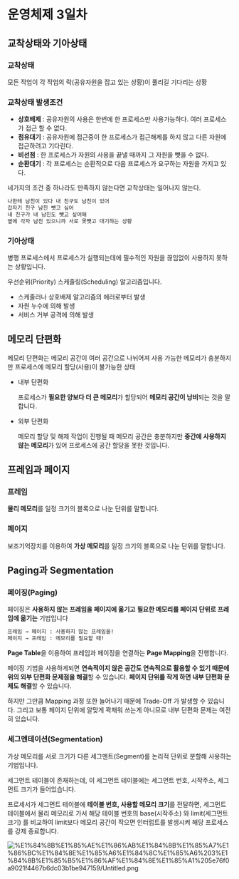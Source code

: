 # 운영체제 3일차

## 교착상태와 기아상태

### 교착상태

모든 작업이 각 작업의 락(공유자원을 잡고 있는 상황)이 풀리길 기다리는 상황

### 교착상태 발생조건

- **상호배제** : 공유자원의 사용은 한번에 한 프로세스만 사용가능하다. 여러 프로세스가 접근 할 수 없다.
- **점유대기** : 공유자원에 접근중이 한 프로세스가 접근해제를 하지 않고 다른 자원에 접근하려고 기다린다.
- **비선점** : 한 프로세스가 자원의 사용을 끝낼 때까지 그 자원을 뺏을 수 없다.
- **순환대기** : 각 프로세스는 순환적으로 다음 프로세스가 요구하는 자원을 가지고 있다.

네가지의 조건 중 하나라도 만족하지 않는다면 교착상태는 일어나지 않는다.

```markdown
나한테 남친이 있다 내 친구도 남친이 있어 
갑자기 친구 남친 뺏고 싶어
내 친구가 내 남친도 뺏고 싶어해 
옆에 각자 남친 있으니까 서로 못뻇고 대기하는 상황
```

### 기아상태

병행 프로세스에서 프로세스가 실행되는데에 필수적인 자원을 끊임없이 사용하지 못하는 상황입니다. 

우선순위(Priority) 스케줄링(Scheduling) 알고리즘입니다.

- 스케줄러나 상호배제 알고리즘의 에러로부터 발생
- 자원 누수에 의해 발생
- 서비스 거부 공격에 의해 발생

## 메모리 단편화

메모리 단편화는 메모리 공간이 여러 공간으로 나뉘어져 사용 가능한 메모리가 충분하지만 프로세스에 메모리 할당(사용)이 불가능한 상태

- 내부 단편화

    프로세스가 **필요한 양보다 더 큰 메모리**가 할당되어 **메모리 공간이 낭비**되는 것을 말합니다. 

- 외부 단편화

    메모리 할당 및 해제 작업이 진행될 때 메모리 공간은 충분하지만 **중간에 사용하지 않는 메모리**가 있어 프로세스에 공간 할당을 못한 것입니다.

## 프레임과 페이지

### 프레임

**물리 메모리**를 일정 크기의 블록으로 나눈 단위를 말합니다.

### 페이지

 보조기억장치를 이용하여 **가상 메모리**를 일정 크기의 블록으로 나눈 단위를 말합니다.

## Paging과 Segmentation

### **페이징(Paging)**

페이징은 **사용하지 않는 프레임을 페이지에 옮기고** **필요한 메모리를 페이지 단위로 프레임에 옮기는** 기법입니다

```markdown
프레임 → 페이지 : 사용하지 않는 프레임을!
페이지 → 프레임 : 메모리를 필요할 때!
```

**Page Table**을 이용하여 프레임과 페이징을 연결하는 **Page Mapping**을 진행합니다. 

페이징 기법을 사용하게되면 **연속적이지 않은 공간도 연속적으로 활용할 수 있기 때문에 위의 외부 단편화 문제점을 해결**할 수 있습니다. **페이지 단위를 작게 하면 내부 단편화 문제도 해결**할 수 있습니다. 

하지만 그만큼 Mapping 과정 또한 늘어나기 때문에 Trade-Off 가 발생할 수 있습니다. 그리고 보통 페이지 단위에 알맞게 꽉채워 쓰는게 아니므로 내부 단편화 문제는 여전히 있습니다.

### 세그멘테이션(Segmentation)

가상 메모리를 서로 크기가 다른 세그멘트(Segment)를 논리적 단위로 분할해 사용하는 기법입니다.

세그먼트 테이블이 존재하는데, 이 세그먼트 테이블에는 세그먼트 번호, 시작주소, 세그먼트 크기가 들어있습니다.

프로세서가 세그먼트 테이블에 **테이블 번호, 사용할 메모리 크기**를 전달하면, 세그먼트 테이블에서 물리 메모리로 가서 해당 테이블 번호의 base(시작주소) 와 limit(세그먼트 크기) 를 비교하여 limit보다 메모리 공간이 작으면 인터럽트를 발생시켜 해당 프로세스를 강제 종료합니다.

![%E1%84%8B%E1%85%AE%E1%86%AB%E1%84%8B%E1%85%A7%E1%86%BC%E1%84%8E%E1%85%A6%E1%84%8C%E1%85%A6%203%E1%84%8B%E1%85%B5%E1%86%AF%E1%84%8E%E1%85%A1%205e76f0a9021f4467b6dc03b1be947159/Untitled.png](%E1%84%8B%E1%85%AE%E1%86%AB%E1%84%8B%E1%85%A7%E1%86%BC%E1%84%8E%E1%85%A6%E1%84%8C%E1%85%A6%203%E1%84%8B%E1%85%B5%E1%86%AF%E1%84%8E%E1%85%A1%205e76f0a9021f4467b6dc03b1be947159/Untitled.png)
